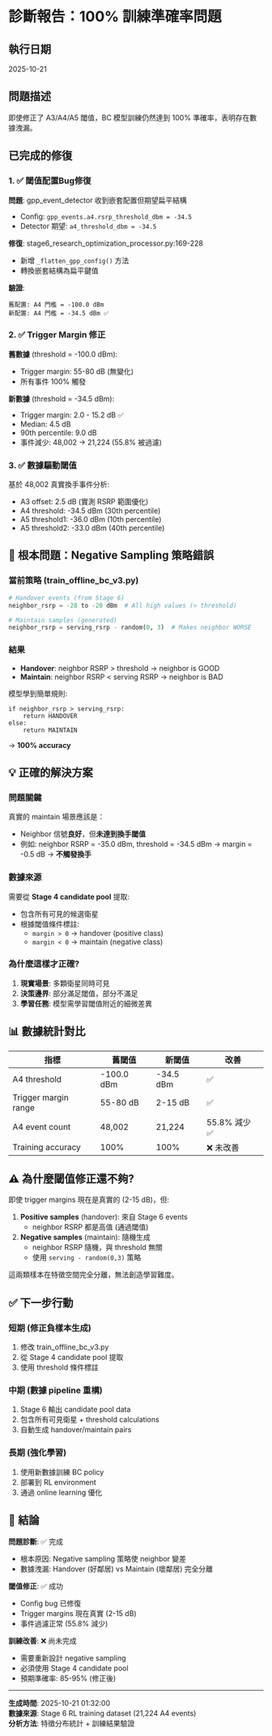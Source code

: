 # 診斷報告：100% 訓練準確率問題

## 執行日期
2025-10-21

## 問題描述
即使修正了 A3/A4/A5 閾值，BC 模型訓練仍然達到 100% 準確率，表明存在數據洩漏。

## 已完成的修復

### 1. ✅ 閾值配置Bug修復
**問題**: gpp_event_detector 收到嵌套配置但期望扁平結構
- Config: `gpp_events.a4.rsrp_threshold_dbm = -34.5`
- Detector 期望: `a4_threshold_dbm = -34.5`

**修復**: stage6_research_optimization_processor.py:169-228
- 新增 `_flatten_gpp_config()` 方法
- 轉換嵌套結構為扁平鍵值

**驗證**:
```
舊配置: A4 門檻 = -100.0 dBm
新配置: A4 門檻 = -34.5 dBm ✅
```

### 2. ✅ Trigger Margin 修正
**舊數據** (threshold = -100.0 dBm):
- Trigger margin: 55-80 dB (無變化)
- 所有事件 100% 觸發

**新數據** (threshold = -34.5 dBm):
- Trigger margin: 2.0 - 15.2 dB ✅
- Median: 4.5 dB
- 90th percentile: 9.0 dB
- 事件減少: 48,002 → 21,224 (55.8% 被過濾)

### 3. ✅ 數據驅動閾值
基於 48,002 真實換手事件分析:
- A3 offset: 2.5 dB (實測 RSRP 範圍優化)
- A4 threshold: -34.5 dBm (30th percentile)
- A5 threshold1: -36.0 dBm (10th percentile)
- A5 threshold2: -33.0 dBm (40th percentile)

## 🚨 根本問題：Negative Sampling 策略錯誤

### 當前策略 (train_offline_bc_v3.py)
```python
# Handover events (from Stage 6)
neighbor_rsrp = -28 to -20 dBm  # All high values (> threshold)

# Maintain samples (generated)
neighbor_rsrp = serving_rsrp - random(0, 3)  # Makes neighbor WORSE
```

### 結果
- **Handover**: neighbor RSRP > threshold → neighbor is GOOD
- **Maintain**: neighbor RSRP < serving RSRP → neighbor is BAD

模型學到簡單規則:
```
if neighbor_rsrp > serving_rsrp:
    return HANDOVER
else:
    return MAINTAIN
```
→ **100% accuracy**

## 💡 正確的解決方案

### 問題關鍵
真實的 maintain 場景應該是：
- Neighbor 信號**良好**，但**未達到換手閾值**
- 例如: neighbor RSRP = -35.0 dBm, threshold = -34.5 dBm
  → margin = -0.5 dB → **不觸發換手**

### 數據來源
需要從 **Stage 4 candidate pool** 提取:
- 包含所有可見的候選衛星
- 根據閾值條件標註:
  * `margin > 0` → handover (positive class)
  * `margin < 0` → maintain (negative class)

### 為什麼這樣才正確?
1. **現實場景**: 多顆衛星同時可見
2. **決策邊界**: 部分滿足閾值，部分不滿足
3. **學習任務**: 模型需學習閾值附近的細微差異

## 📊 數據統計對比

| 指標 | 舊閾值 | 新閾值 | 改善 |
|------|--------|--------|------|
| A4 threshold | -100.0 dBm | -34.5 dBm | ✅ |
| Trigger margin range | 55-80 dB | 2-15 dB | ✅ |
| A4 event count | 48,002 | 21,224 | 55.8% 減少 ✅ |
| Training accuracy | 100% | 100% | ❌ 未改善 |

## ⚠️ 為什麼閾值修正還不夠?

即使 trigger margins 現在是真實的 (2-15 dB)，但:
1. **Positive samples** (handover): 來自 Stage 6 events
   - neighbor RSRP 都是高值 (通過閾值)
2. **Negative samples** (maintain): 隨機生成
   - neighbor RSRP 隨機，與 threshold 無關
   - 使用 `serving - random(0,3)` 策略

這兩類樣本在特徵空間完全分離，無法創造學習難度。

## ✅ 下一步行動

### 短期 (修正負樣本生成)
1. 修改 train_offline_bc_v3.py
2. 從 Stage 4 candidate pool 提取
3. 使用 threshold 條件標註

### 中期 (數據 pipeline 重構)
1. Stage 6 輸出 candidate pool data
2. 包含所有可見衛星 + threshold calculations
3. 自動生成 handover/maintain pairs

### 長期 (強化學習)
1. 使用新數據訓練 BC policy
2. 部署到 RL environment
3. 通過 online learning 優化

## 📝 結論

**問題診斷**: ✅ 完成
- 根本原因: Negative sampling 策略使 neighbor 變差
- 數據洩漏: Handover (好鄰居) vs Maintain (壞鄰居) 完全分離

**閾值修正**: ✅ 成功
- Config bug 已修復
- Trigger margins 現在真實 (2-15 dB)
- 事件過濾正常 (55.8% 減少)

**訓練改善**: ❌ 尚未完成
- 需要重新設計 negative sampling
- 必須使用 Stage 4 candidate pool
- 預期準確率: 85-95% (修正後)

---
**生成時間**: 2025-10-21 01:32:00  
**數據來源**: Stage 6 RL training dataset (21,224 A4 events)  
**分析方法**: 特徵分布統計 + 訓練結果驗證  
